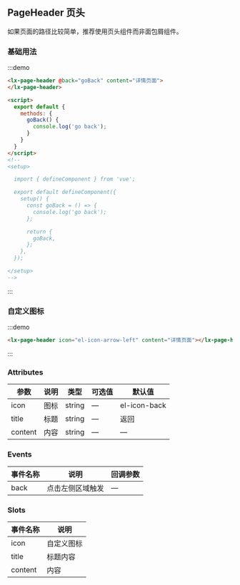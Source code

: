 ## PageHeader 页头

如果页面的路径比较简单，推荐使用页头组件而非面包屑组件。

### 基础用法

:::demo
```html
<lx-page-header @back="goBack" content="详情页面">
</lx-page-header>

<script>
  export default {
    methods: {
      goBack() {
        console.log('go back');
      }
    }
  }
</script>
<!--
<setup>

  import { defineComponent } from 'vue';

  export default defineComponent({
    setup() {
      const goBack = () => {
        console.log('go back');
      };

      return {
        goBack,
      };
    },
  });

</setup>
-->
```
:::

### 自定义图标

:::demo
```html
<lx-page-header icon="el-icon-arrow-left" content="详情页面"></lx-page-header>
```
:::

### Attributes
| 参数      | 说明          | 类型      | 可选值                           | 默认值  |
|---------- |-------------- |---------- |------------------------------ | ------ |
| icon     | 图标           | string    |  —                            | el-icon-back   |
| title     | 标题           | string    |  —                            | 返回   |
| content   | 内容           | string    |  —                            | —      |


### Events
| 事件名称   | 说明           | 回调参数   |
|---------- |-------------- |---------- |
| back      | 点击左侧区域触发 | —        |

### Slots
| 事件名称    | 说明         |
|---------- |------------- |
| icon     | 自定义图标      |
| title     | 标题内容      |
| content   | 内容         |

